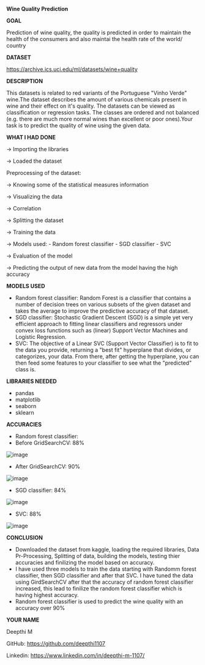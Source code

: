 **Wine Quality Prediction**

**GOAL**

Prediction of wine quality, the quality is predicted in order to maintain the health of the consumers and also maintai the health rate of the world/ country

**DATASET**

https://archive.ics.uci.edu/ml/datasets/wine+quality

**DESCRIPTION**

This datasets is related to red variants of the Portuguese "Vinho Verde" wine.The dataset describes the amount of various chemicals present in wine and their effect on it's quality. The datasets can be viewed as classification or regression tasks. The classes are ordered and not balanced (e.g. there are much more normal wines than excellent or poor ones).Your task is to predict the quality of wine using the given data.

**WHAT I HAD DONE**

-> Importing the libraries

-> Loaded the dataset

Preprocessing of the dataset:

-> Knowing some of the statistical measures information

-> Visualizing the data

-> Correlation

-> Splitting the dataset

-> Training the data 

-> Models used:
    - Random forest classifier
    - SGD classifier
    - SVC

-> Evaluation of the model

-> Predicting the output of new data from the model having the high accuracy


**MODELS USED**
- Random forest classifier: Random Forest is a classifier that contains a number of decision trees on various subsets of the given dataset and takes the average to improve the predictive accuracy of that dataset.
- SGD classifier: Stochastic Gradient Descent (SGD) is a simple yet very efficient approach to fitting linear classifiers and regressors under convex loss functions such as (linear) Support Vector Machines and Logistic Regression.
- SVC: The objective of a Linear SVC (Support Vector Classifier) is to fit to the data you provide, returning a "best fit" hyperplane that divides, or categorizes, your data. From there, after getting the hyperplane, you can then feed some features to your classifier to see what the "predicted" class is.

**LIBRARIES NEEDED**

- pandas
- matplotlib
- seaborn
- sklearn

**ACCURACIES**
- Random forest classifier: 
- Before GridSearchCV: 88%

![image](https://user-images.githubusercontent.com/79050917/146384139-378002f4-f973-43d2-81b7-79ab116e81c1.png)

- After GridSearchCV: 90% 

![image](https://user-images.githubusercontent.com/79050917/146384557-6a032ac8-b30a-41c8-852f-db65e4629a3a.png)

- SGD classifier: 84%

![image](https://user-images.githubusercontent.com/79050917/146384197-76f17146-3598-4226-845e-442aac633521.png)

- SVC: 88%

![image](https://user-images.githubusercontent.com/79050917/146384279-0152c343-0163-4f64-866a-28cf0bbff3bf.png)


**CONCLUSION**

- Downloaded the dataset from kaggle, loading the required libraries, Data Pr-Processing, Splitting of data, building the models, testing thier accuracies and finilizing the model based on accuracy.
- I have used three models to train the data starting with Randomm forest classifier, then SGD classifier and after that SVC. I have tuned the data using GirdSearchCV after that the accuracy of random forest classifier increased, this lead to finilize the random forest classifier which is having highest accuracy.
- Random forest classifier is used to predict the wine quality with an accuracy over 90%

**YOUR NAME**

Deepthi M

GitHub: https://github.com/deepthi1107

Linkedin: https://www.linkedin.com/in/deepthi-m-1107/
